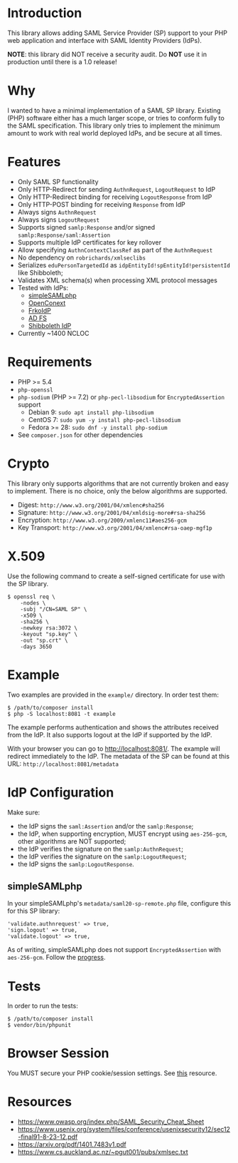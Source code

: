 # Introduction

This library allows adding SAML Service Provider (SP) support to your PHP web
application and interface with SAML Identity Providers (IdPs).

**NOTE**: this library did NOT receive a security audit. Do **NOT** use it in
production until there is a 1.0 release!

# Why

I wanted to have a minimal implementation of a SAML SP library. Existing (PHP) 
software either has a much larger scope, or tries to conform fully to the SAML 
specification. This library only tries to implement the minimum amount to work 
with real world deployed IdPs, and be secure at all times.

# Features

- Only SAML SP functionality
- Only HTTP-Redirect for sending `AuthnRequest`, `LogoutRequest` to IdP
- Only HTTP-Redirect binding for receiving `LogoutResponse` from IdP
- Only HTTP-POST binding for receiving `Response` from IdP
- Always signs `AuthnRequest`
- Always signs `LogoutRequest`
- Supports signed `samlp:Response` and/or signed 
  `samlp:Response/saml:Assertion`
- Supports multiple IdP certificates for key rollover
- Allow specifying `AuthnContextClassRef` as part of the `AuthnRequest`
- No dependency on `robrichards/xmlseclibs`
- Serializes `eduPersonTargetedId` as `idpEntityId!spEntityId!persistentId` 
  like Shibboleth;
- Validates XML schema(s) when processing XML protocol messages
- Tested with IdPs:
  - [simpleSAMLphp](https://simplesamlphp.org/)
  - [OpenConext](https://openconext.org/)
  - [FrkoIdP](https://github.com/fkooman/php-saml-idp/)
  - [AD FS](https://en.wikipedia.org/wiki/Active_Directory_Federation_Services)
  - [Shibboleth IdP](https://www.shibboleth.net/products/identity-provider/)
- Currently ~1400 NCLOC

# Requirements

- PHP >= 5.4
- `php-openssl`
- `php-sodium` (PHP >= 7.2) or `php-pecl-libsodium` for `EncryptedAssertion` 
  support
  - Debian 9: `sudo apt install php-libsodium`
  - CentOS 7: `sudo yum -y install php-pecl-libsodium`
  - Fedora >= 28: `sudo dnf -y install php-sodium`
- See `composer.json` for other dependencies

# Crypto

This library only supports algorithms that are not currently broken and easy to
implement. There is no choice, only the below algorithms are supported.

- Digest: `http://www.w3.org/2001/04/xmlenc#sha256`
- Signature: `http://www.w3.org/2001/04/xmldsig-more#rsa-sha256`
- Encryption: `http://www.w3.org/2009/xmlenc11#aes256-gcm`
- Key Transport: `http://www.w3.org/2001/04/xmlenc#rsa-oaep-mgf1p`

# X.509

Use the following command to create a self-signed certificate for use with the
SP library.

    $ openssl req \
        -nodes \
        -subj "/CN=SAML SP" \
        -x509 \
        -sha256 \
        -newkey rsa:3072 \
        -keyout "sp.key" \
        -out "sp.crt" \
        -days 3650

# Example

Two examples are provided in the `example/` directory. In order test them:

    $ /path/to/composer install
    $ php -S localhost:8081 -t example

The example performs authentication and shows the attributes received from the 
IdP. It also supports logout at the IdP if supported by the IdP.

With your browser you can go to 
[http://localhost:8081/](http://localhost:8081/). The example will redirect 
immediately to the IdP. The metadata of the SP can be found at this URL: 
`http://localhost:8081/metadata`

# IdP Configuration

Make sure:

- the IdP signs the `saml:Assertion` and/or the `samlp:Response`;
- the IdP, when supporting encryption, MUST encrypt using `aes-256-gcm`, other
  algorithms are NOT supported;
- the IdP verifies the signature on the `samlp:AuthnRequest`;
- the IdP verifies the signature on the `samlp:LogoutRequest`;
- the IdP signs the `samlp:LogoutResponse`.

## simpleSAMLphp

In your simpleSAMLphp's `metadata/saml20-sp-remote.php` file, configure this 
for this SP library:

    'validate.authnrequest' => true,
    'sign.logout' => true,
    'validate.logout' => true,

As of writing, simpleSAMLphp does not support `EncryptedAssertion` with 
`aes-256-gcm`. Follow the 
[progress](https://github.com/robrichards/xmlseclibs/pull/192).

# Tests

In order to run the tests:

    $ /path/to/composer install
    $ vendor/bin/phpunit

# Browser Session

You MUST secure your PHP cookie/session settings. See 
[this](https://paragonie.com/blog/2015/04/fast-track-safe-and-secure-php-sessions) 
resource.

# Resources

* https://www.owasp.org/index.php/SAML_Security_Cheat_Sheet
* https://www.usenix.org/system/files/conference/usenixsecurity12/sec12-final91-8-23-12.pdf
* https://arxiv.org/pdf/1401.7483v1.pdf
* https://www.cs.auckland.ac.nz/~pgut001/pubs/xmlsec.txt
